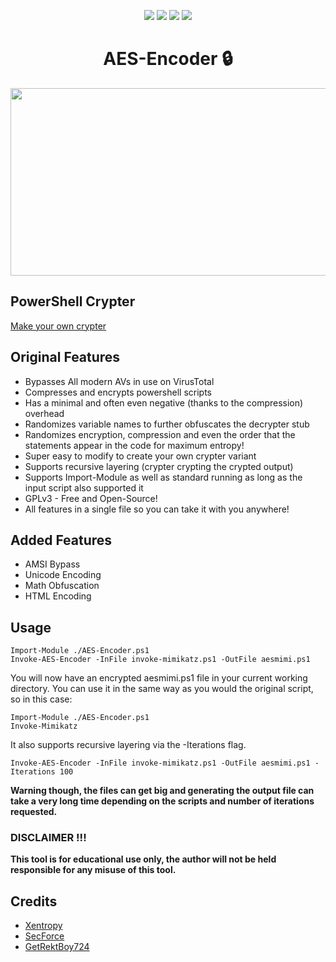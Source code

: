 <p align= "center">
<a href="https://github.com/Chainski/AES-Encoder/blob/main/AES-Encoder.ps1"><img src="https://img.shields.io/badge/powershell-blue"></a> 
<a href="https://github.com/chainski/AES-Encoder"><img src="https://img.shields.io/github/license/Chainski/AES-Encoder?style=flat&color=blue"></a>
<a href="https://github.com/chainski/AES-Encoder"><img src="https://img.shields.io/github/stars/Chainski/AES-Encoder?style=flat&color=blue"></a> 
<a href="https://github.com/chainski/AES-Encoder"> <img src="https://hits.sh/github.com/Chainski/AES-Encoder.svg?label=views&color=0a7bbc"></a> 
</p>

<div align="center">
  <center><h1>AES-Encoder 🔒 </h1></center>
</div>

<p align="center">
  <img width="700" height="300" src="https://user-images.githubusercontent.com/96607632/197303769-6294023f-4b99-4bf7-a6bb-52dd1a5e6b4f.png">
</p>


## PowerShell Crypter 

[Make your own crypter](https://netsec.expert/2020/02/06/write-a-crypter-in-any-language.html)

## Original Features

- Bypasses All modern AVs in use on VirusTotal 
- Compresses and encrypts powershell scripts
- Has a minimal and often even negative (thanks to the compression) overhead
- Randomizes variable names to further obfuscates the decrypter stub
- Randomizes encryption, compression and even the order that the statements appear in the code for maximum entropy!
- Super easy to modify to create your own crypter variant
- Supports recursive layering (crypter crypting the crypted output)
- Supports Import-Module as well as standard running as long as the input script also supported it
- GPLv3 - Free and Open-Source!
- All features in a single file so you can take it with you anywhere!

## Added Features

- AMSI Bypass
- Unicode Encoding
- Math Obfuscation
- HTML Encoding

## Usage

```
Import-Module ./AES-Encoder.ps1
Invoke-AES-Encoder -InFile invoke-mimikatz.ps1 -OutFile aesmimi.ps1
```

You will now have an encrypted aesmimi.ps1 file in your current working directory. You can use it in the same way as you would the original script, so in this case:

```
Import-Module ./AES-Encoder.ps1
Invoke-Mimikatz
```
It also supports recursive layering via the -Iterations flag.

```
Invoke-AES-Encoder -InFile invoke-mimikatz.ps1 -OutFile aesmimi.ps1 -Iterations 100
```
**Warning though, the files can get big and generating the output file can take a very long time depending on the scripts and number of iterations requested.**


### DISCLAIMER !!! 

**This tool is for educational use only, the author will not be held responsible for any misuse of this tool.**

## Credits
- [Xentropy](http://twitter.com/SamuelAnttila)
- [SecForce](http://twitter.com/SECFORCE_LTD)
- [GetRektBoy724](https://github.com/GetRektBoy724)


